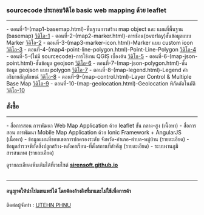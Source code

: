 <h3>sourcecode ประกอบวิดิโอ basic web mapping ด้วย leaflet</h3>
<hr>
- ตอนที่-1-(map1-basemap.html)-พื้นฐานการสร้าง map object และ แผนที่พื้นฐาน (basemap)
<a href='https://www.youtube.com/watch?v=Gudy2awDRHU' target='_blank'>วิดิโอ-1</a>
- ตอนที่-2-(map2-marker.html)-การซ้อน(overlay)ชั้นข้อมูลแบบ Marker
<a href='https://www.youtube.com/watch?v=wVIbPucqdgc' target='_blank'>วิดิโอ-2</a>
- ตอนที่-3-(map3-marker-icon.html)-Marker แบบ custom icon
<a href='https://youtu.be/AkClS4VUM78' target='_blank'>วิดิโอ-3</a>
- ตอนที่-4-(map4-point-line-polygon.html)-Point-Line-Polygon
<a href='https://www.youtube.com/watch?v=TCPb0xrX3Ro' target='_blank'>วิดิโอ-4</a>
- ตอนที่-5-(ไม่มี sourcecode)-การใช้งาน QGIS เบื้องต้น
<a href='https://www.youtube.com/watch?v=RkHGbJ3LfKk' target='_blank'>วิดิโอ-5</a>
- ตอนที่-6-(map-json-point.html)-ชั้นข้อมูล geojson
<a href='https://www.youtube.com/watch?v=cziuvyiK19o' target='_blank'>วิดิโอ-6</a>
- ตอนที่-7-(map-json-polygon.html)-ชั้นข้อมูล geojson แบบ polygon
<a href='https://www.youtube.com/watch?v=HP0caFoEV1M' target='_blank'>วิดิโอ-7</a>
- ตอนที่-8-(map-legend.html)-Legend คำอธิบายสัญลักษณ์ 
<a href='https://youtu.be/QuoMjVF1tuQ' target='_blank'>วิดิโอ-8</a>
- ตอนที่-9-(map-control.html)-Layer Control & Multiple Base Map
<a href='https://www.youtube.com/watch?v=ZN_CopjpWOM' target='_blank'>วิดิโอ-9</a>
- ตอนที่-10-(map-geolocation.html)-Geolocation พิกัดอัตโนมัติ
<a href='https://youtu.be/tLcOk1SpizY' target='_blank'>วิดิโอ-10</a>

<p>
<h3>สั่งซื้อ</h3>
<hr>
- สื่อการสอน การพัฒนา Web Map Application ด้วย leaflet ขั้น กลาง-สูง (เนื้อหา)
- สื่อการสอน การพัฒนา Mobile Map Application ด้วย Ionic Framework + AngularJS (เนื้อหา)
- ข้อมูลแผนที่ขอบเขตการปกครองระดับ จังหวัด-อำเภอ-ตำบล-หมู่บ้าน (รายละเอียด)
- ข้อมูลสำรวจพิกัดสิ่งปลูกสร้าง-หลังคาเรือน-ที่ตั้งสถานที่สำคัญ (รายละเอียด)
- ระบบงานภูมิสารสนเทศ (รายละเอียด)
<p>
ดูรายละเอียดเพิ่มเติมได้ที่เวบไซต์ <b><a href='http://sirensoft.github.io'>sirensoft.github.io</a></b>






<br>
<br>
<hr>
<h4>อนุญาตให้นำไปเผยแพร่ได้ โดยต้องอ้างอิงที่มาและไม่ใช้เพื่อการค้า</h4>

ติดต่อผู้จัดทำ : <a href='https://www.facebook.com/tehnn' target='_blank'>UTEHN PHNU</a>
